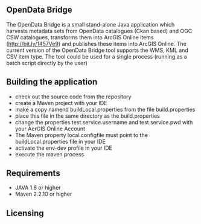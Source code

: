 ## OpenData Bridge ##

The OpenData Bridge is a small stand-alone Java application which harvests metadata sets from OpenData catalogues (Ckan based) and OGC CSW catalogues, transforms them into ArcGIS Online items (http://bit.ly/1457Ve9) and publishes these items into ArcGIS Online. The current version of the OpenData Bridge tool supports the WMS, KML and CSV item type. 
The tool could be used for a single process (running as a batch script directly by the user)

## Building the application ##

* check out the source code from the repository
* create a Maven project with your IDE
* make a copy namend buildLocal.properties from the file build.properties
* place this file in the same directory as the build.properties
* change the properties test.service.username and test.service.pwd with your AcrGIS Online Account
* The Maven property local.configfile must point to the buildLocal.properties file in your IDE
* activate the env-dev profile in your IDE
* execute the maven process

## Requirements ##
* JAVA 1.6 or higher
* Maven 2.2.10 or higher
 
## Licensing ##
<open>
